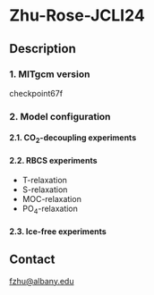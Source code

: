 # Zhu-Rose-JCLI24


## Description

### 1. MITgcm version

checkpoint67f

### 2. Model configuration

#### 2.1. CO<sub>2</sub>-decoupling experiments

#### 2.2. RBCS experiments

- T-relaxation
- S-relaxation
- MOC-relaxation
- PO<sub>4</sub>-relaxation

#### 2.3. Ice-free experiments

## Contact
fzhu@albany.edu
